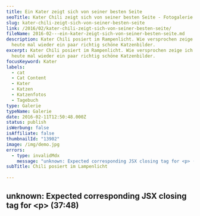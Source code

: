 ```yaml
---
title: Ein Kater zeigt sich von seiner besten Seite
seoTitle: Kater Chili zeigt sich von seiner besten Seite - Fotogalerie
slug: kater-chili-zeigt-sich-von-seiner-besten-seite
link: /2016/02/kater-chili-zeigt-sich-von-seiner-besten-seite/
fileName: 2016-02---ein-kater-zeigt-sich-von-seiner-besten-seite.md
description: Kater Chili posiert im Rampenlicht. Wie versprochen zeige ich Euch
  heute mal wieder ein paar richtig schöne Katzenbilder.
excerpt: Kater Chili posiert im Rampenlicht. Wie versprochen zeige ich Euch
  heute mal wieder ein paar richtig schöne Katzenbilder.
focusKeyword: Kater
labels:
  - cat
  - Cat Content
  - Kater
  - Katzen
  - Katzenfotos
  - Tagebuch
type: Galerie
typeName: Galerie
date: 2016-02-11T12:50:48.000Z
status: publish
isWerbung: false
isAffiliate: false
thumbnailId: "13902"
image: /img/demo.jpg
errors:
  - type: invalidMdx
    message: "unknown: Expected corresponding JSX closing tag for <p> (37:48)"
subTitle: Chili posiert im Lampenlicht
  
---
```


## unknown: Expected corresponding JSX closing tag for &lt;p> (37:48)

<!--
![Kater Chili im Licht](http://cardamonchai.com/wp-content/uploads/2016/02/24601796815_b2a80497df_z-640x427.jpg "Kater Chili im Licht")

**Nach meiner [letzten Bildegalerie](/2015/12/stubentiger/) von meinen beiden
Katern Oskar und Chili vor ein paar Wochen, habe ich gleich ein paar Nachrichten
von Euch bekommen.**

Dem Wunsch, ich soll doch häufiger mal ein paar Bilder von den beiden zeigen,
komme ich jetzt nach.

Erst vor Kurzem ist mir Chili mal wieder vor die Linse gelaufen. Im Licht
unserer neuen Stehlampe scheint er sich besonders wohl zu fühlen, was die Fotos
beweisen.

## Der Kater räkelt sich

Wie ein professionelles Kater-Fotomodell räkelt er sich und zeigt sich von
seiner besten Seite.

[myflickr tag="annekaterchili012016"]

<blockquote>Guck, die Katze tanzt allein, tanzt und tanzt auf einem Bein.

Kam der Igel zu der Katze: "Bitte, reich mir deine Tatze!" "Mit dem Igel tanz
ich nicht, ist mir viel zu stachelig."

Und die Katze tanzt allein, tanzt und tanzt auf einem Bein.

Kam der Hase zu der Katze: "Bitte, reich mir deine Tatze!" "Mit dem Hasen tanz
ich nicht, ist mir viel zu zappelig."

Und die Katze tanzt allein, tanzt und tanzt auf einem Bein.

Kam der Hamster zu der Katze "Bitte, reich mir deine Tatze!" Mit dem Hamster
tanz ich nicht, ist mir viel zu pummelig."

Und die Katze tanzt allein, tanzt und tanzt auf einem Bein.

Kam der Hofhund zu der Katze: "Bitte, reich mir deine Tatze!" Mit dem Hofhund
tanz ich nicht, denn der bellt so fürchterlich."

Guck, die Katze tanzt allein, tanzt und tanzt auf einem Bein.

Kam der Kater zu der Katze, leckte ihr ganz lieb die Tatze, streichelt sie und
küsst sie sacht, und schon hat sie mitgemacht.

Und dann tanzen sie zu zwein über Stock und über Stein. Jede Maus im Mauseloch
ruft: "Ein Glück, sie tanzen noch!"

(Frederik Vahle - "Der Katzentatzentanz")</blockquote>

Das nächste Mal zeigt sich dann auch Kater Oskar wieder...

[Hier gehts zur "ODE AN DEN KATER" Ein Text, wie er ehrlicher nicht sein könnte, gewidmet Chili und Oskar, den beiden tollsten Katern auf der Welt](/2012/08/ode-an-den-kater/)

-->

  